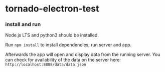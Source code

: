 # tornado-electron-test

### install and run

Node.js LTS and python3 should be installed.

Run `npm install` to install dependencies, run server and app. 

Afterwards the app will open and display data from the running server. 
You can check for availability of the data on the server here: 
`http://localhost:8888/data/data.json`